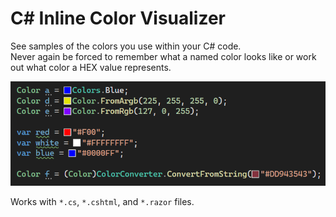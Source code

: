# C# Inline Color Visualizer

See samples of the colors you use within your C# code.  
Never again be forced to remember what a named color looks like or work out what color a HEX value represents.

![Example](example.png)

Works with `*.cs`, `*.cshtml`, and `*.razor` files.
